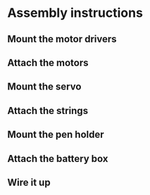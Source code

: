 # Assembly instructions

## Mount the motor drivers

## Attach the motors

## Mount the servo

## Attach the strings

## Mount the pen holder

## Attach the battery box

## Wire it up

